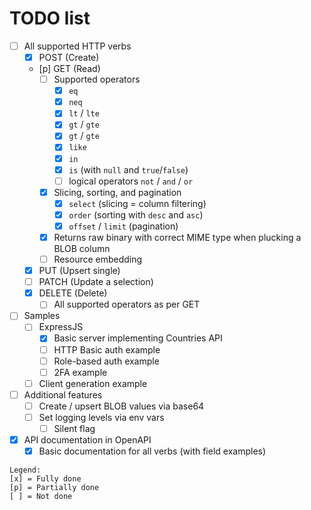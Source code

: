 # TODO list

- [ ] All supported HTTP verbs
    - [x] POST (Create)
    - [p] GET (Read)
        - [ ] Supported operators
            - [x] `eq`
            - [x] `neq`
            - [x] `lt` / `lte`
            - [x] `gt` / `gte`
            - [x] `gt` / `gte`
            - [x] `like`
            - [x] `in`
            - [x] `is` (with `null` and `true`/`false`)
            - [ ] logical operators `not` / `and` / `or`
        - [x] Slicing, sorting, and pagination
            - [x] `select` (slicing = column filtering)
            - [x] `order` (sorting with `desc` and `asc`)
            - [x] `offset` / `limit` (pagination)
        - [x] Returns raw binary with correct MIME type when plucking a BLOB column
        - [ ] Resource embedding
    - [x] PUT (Upsert single)
    - [ ] PATCH (Update a selection)
    - [x] DELETE (Delete)
        - [ ] All supported operators as per GET
- [ ] Samples
    - [ ] ExpressJS
        - [x] Basic server implementing Countries API
        - [ ] HTTP Basic auth example
        - [ ] Role-based auth example
        - [ ] 2FA example
    - [ ] Client generation example
- [ ] Additional features
    - [ ] Create / upsert BLOB values via base64
    - [ ] Set logging levels via env vars
        - [ ] Silent flag
- [x] API documentation in OpenAPI 
    - [x] Basic documentation for all verbs (with field examples)

```
Legend:
[x] = Fully done
[p] = Partially done
[ ] = Not done
```
